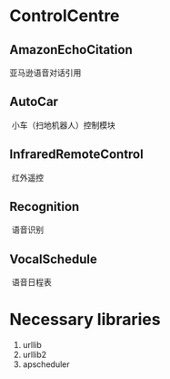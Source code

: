 # ControlCentre

## AmazonEchoCitation 
  亚马逊语音对话引用
## AutoCar
  小车（扫地机器人）控制模块
## InfraredRemoteControl
  红外遥控
## Recognition
  语音识别
## VocalSchedule
  语音日程表

 # Necessary libraries
 1. urllib
 2. urllib2
 3. apscheduler

